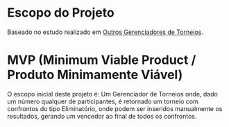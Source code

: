 # Escopo do Projeto

Baseado no estudo realizado em [Outros Gerenciadores de Torneios](https://github.com/Michael-Lourenco/gerenciadordetorneios/blob/master/outrosgerenciadoresdetorneios).

# MVP (Minimum Viable Product / Produto Minimamente Viável)

O escopo inicial deste projeto é:
Um Gerenciador de Torneios onde, 
  dado um número qualquer de participantes, 
  é retornado um torneio com confrontos do tipo Eliminatório, 
  onde podem ser inseridos manualmente os resultados, gerando um vencedor ao final de todos os confrontos. 
  
  
